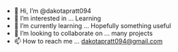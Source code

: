 - 👋 Hi, I’m @dakotapratt094
- 👀 I’m interested in ... Learning
- 🌱 I’m currently learning ... Hopefully something useful
- 💞️ I’m looking to collaborate on ... many projects
- 📫 How to reach me ... dakotapratt094@gmail.com

<!---
dakotapratt094/dakotapratt094 is a ✨ special ✨ repository because its `README.md` (this file) appears on your GitHub profile.
You can click the Preview link to take a look at your changes.
--->
